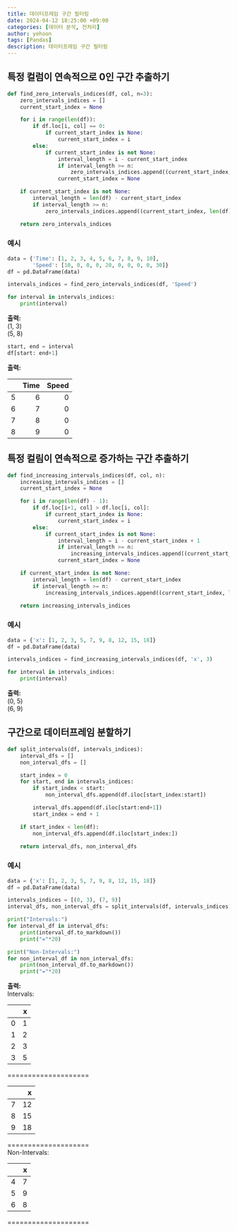 ```yaml
---
title: 데이터프레임 구간 필터링
date: 2024-04-12 18:25:00 +09:00
categories: [데이터 분석, 전처리]
author: yehoon
tags: [Pandas]
description: 데이터프레임 구간 필터링
---
```


## 특정 컬럼이 연속적으로 0인 구간 추출하기
```python
def find_zero_intervals_indices(df, col, n=3):
    zero_intervals_indices = []
    current_start_index = None

    for i in range(len(df)):
        if df.loc[i, col] == 0:
            if current_start_index is None:
                current_start_index = i
        else:
            if current_start_index is not None:
                interval_length = i - current_start_index
                if interval_length >= n:
                    zero_intervals_indices.append((current_start_index, i - 1))
                current_start_index = None

    if current_start_index is not None:
        interval_length = len(df) - current_start_index
        if interval_length >= n:
            zero_intervals_indices.append((current_start_index, len(df) - 1))

    return zero_intervals_indices
```

### 예시
```python
data = {'Time': [1, 2, 3, 4, 5, 6, 7, 8, 9, 10],
        'Speed': [10, 0, 0, 0, 20, 0, 0, 0, 0, 30]}
df = pd.DataFrame(data)

intervals_indices = find_zero_intervals_indices(df, 'Speed')

for interval in intervals_indices:
    print(interval)
```

**출력:**    
(1, 3)  
(5, 8)

```python
start, end = interval
df[start: end+1]
```

**출력:**    

|    |   Time |   Speed |
|---:|-------:|--------:|
|  5 |      6 |       0 |
|  6 |      7 |       0 |
|  7 |      8 |       0 |
|  8 |      9 |       0 |


## 특정 컬림이 연속적으로 증가하는 구간 추출하기
```python 
def find_increasing_intervals_indices(df, col, n):
    increasing_intervals_indices = []
    current_start_index = None

    for i in range(len(df) - 1):
        if df.loc[i+1, col] > df.loc[i, col]:
            if current_start_index is None:
                current_start_index = i
        else:
            if current_start_index is not None:
                interval_length = i - current_start_index + 1
                if interval_length >= n:
                    increasing_intervals_indices.append((current_start_index, i))
                current_start_index = None

    if current_start_index is not None:
        interval_length = len(df) - current_start_index
        if interval_length >= n:
            increasing_intervals_indices.append((current_start_index, len(df) - 1))

    return increasing_intervals_indices
```

### 예시
```python
data = {'x': [1, 2, 3, 5, 7, 9, 8, 12, 15, 18]}
df = pd.DataFrame(data)

intervals_indices = find_increasing_intervals_indices(df, 'x', 3)

for interval in intervals_indices:
    print(interval)
```

**출력:**    
(0, 5)  
(6, 9)

## 구간으로 데이터프레임 분할하기
```python
def split_intervals(df, intervals_indices):
    interval_dfs = []
    non_interval_dfs = []

    start_index = 0
    for start, end in intervals_indices:
        if start_index < start:
            non_interval_dfs.append(df.iloc[start_index:start])

        interval_dfs.append(df.iloc[start:end+1])
        start_index = end + 1

    if start_index < len(df):
        non_interval_dfs.append(df.iloc[start_index:])

    return interval_dfs, non_interval_dfs
```

### 예시
```python
data = {'x': [1, 2, 3, 5, 7, 9, 8, 12, 15, 18]}
df = pd.DataFrame(data)

intervals_indices = [(0, 3), (7, 9)]
interval_dfs, non_interval_dfs = split_intervals(df, intervals_indices)

print("Intervals:")
for interval_df in interval_dfs:
    print(interval_df.to_markdown())
    print("="*20)

print("Non-Intervals:")
for non_interval_df in non_interval_dfs:
    print(non_interval_df.to_markdown())
    print("="*20)
```

**출력:**    
Intervals:   

|    |   x |
|---:|----:|
|  0 |   1 |
|  1 |   2 |
|  2 |   3 |
|  3 |   5 |

====================   

|    |   x |
|---:|----:|
|  7 |  12 |
|  8 |  15 |
|  9 |  18 |

====================   
Non-Intervals:

|    |   x |
|---:|----:|
|  4 |   7 |
|  5 |   9 |
|  6 |   8 |

====================   
